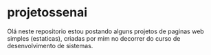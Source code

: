 # projetossenai

Olá neste repositorio estou postando alguns projetos de paginas web simples (estaticas),
criadas por mim no decorrer do curso de desenvolvimento de sistemas.
